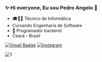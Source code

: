 ### ✨ Hi everyone, Eu sou Pedro Angelo 👋

- 🎓👨‍💻 Técnico de Informática
- Cursando Engenharia de Software
- 🚀 Programador backend
- Ceará - Brasil

[![Gmail Badge](https://img.shields.io/badge/Gmail-D14836?style=for-the-badge&logo=gmail&logoColor=white&link=mailto:pedroroangelo2002@gmail.com)](mailto:pedroroangelo2002@gmail.com)
[![Instagram](https://img.shields.io/badge/Instagram-E4405F?style=for-the-badge&logo=instagram&logoColor=white)](https://www.instagram.com/pedronetx_/?hl=pt-br)

![1](https://github-readme-stats.vercel.app/api/top-langs/?username=Angelowh&theme=blue-white&layout=compact)

<!--
**Angelowh/Angelowh** is a ✨ _special_ ✨ repository because its `README.md` (this file) appears on your GitHub profile.

Here are some ideas to get you started:

- 🎓👨‍💻 Cursando técnico de Informática
- 🚀 Atualmente estagiário backend
--> 
